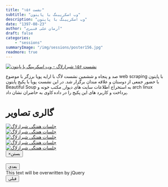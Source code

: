 ```yaml
---
title: "نشست ۱۵۶"
subtitle: "وب اسکرپینگ با پایتون"
description: "وب اسکرپینگ با پایتون"
date: "1397-08-23"
author: "آرمان علی قنبری"
draft: false
categories:
    - "sessions"
summaryImage: "/img/sessions/poster156.jpg"
readmore: true
---
```

[![نشست ۱۵۶ شیرازلاگ - وب اسکرپینگ با پایتون](/img/sessions/poster156.jpg)](/img/sessions/poster156.jpg)
  
صد و پنجاه و ششمین نشست لاگ با ارایه پویا برزگر با موضوع  web scraping با پایتون با حضور جمعی از دوستان و علاقه مندان برگزار شد. در این نشست پویا با پکیج پایتون Beautiful Soup به استخراج اطلاعات سایت های دیوار, مکتب خونه و arch linux پرداخت و کاربرد های این پکیج را در داده کاوی به حاضران نشان داد.

<div class="row">
    <div class="col-lg-12">
        <h1 class="page-header">گالری تصاویر</h1>    
            <div class="col-lg-4 col-md-4 col-xs-6 thumb">
            <a class="thumbnail" href="#" data-image-id="" data-toggle="modal" data-title="نشست هفتگی شیرازلاگ با حضور جمعی از دوستان" data-caption="" data-image="/img/446424416_464765.jpg" data-target="#image-gallery">
              <img class="img-responsive" src="/img/446424416_464765.jpg" 
              alt="جلسات هفتگی شیرازلاگ">
            </a>
        </div>
            <div class="col-lg-4 col-md-4 col-xs-6 thumb">
            <a class="thumbnail" href="#" data-image-id="" data-toggle="modal" data-title="نشست هفتگی شیرازلاگ با حضور جمعی از دوستان" data-caption="" data-image="/img/446429351_463607.jpg" data-target="#image-gallery">
                <img class="img-responsive" src="/img/446429351_463607.jpg" 
                alt="جلسات هفتگی شیرازلاگ">
            </a>
        </div>
            <div class="col-lg-4 col-md-4 col-xs-6 thumb">
            <a class="thumbnail" href="#" data-image-id="" data-toggle="modal" data-title="نشست هفتگی شیرازلاگ با حضور جمعی از دوستان" data-caption="" data-image="../..//img/446516405_464281.jpg" data-target="#image-gallery">
                <img class="img-responsive" src="../..//img/446516405_464281.jpg" 
                alt="جلسات هفتگی شیرازلاگ">
            </a>
        </div>
        <div class="col-lg-4 col-md-4 col-xs-6 thumb">
        <a class="thumbnail" href="#" data-image-id="" data-toggle="modal" data-title="نشست هفتگی شیرازلاگ با حضور جمعی از دوستان" data-caption="" data-image="../..//img/448409712_329772.jpg" data-target="#image-gallery">
          <img class="img-responsive" src="/img/448409712_329772.jpg" 
          alt="جلسات هفتگی شیرازلاگ">
        </a>
    </div>
        <div class="col-lg-4 col-md-4 col-xs-6 thumb">
        <a class="thumbnail" href="#" data-image-id="" data-toggle="modal" data-title="نشست هفتگی شیرازلاگ با حضور جمعی از دوستان" data-caption="" data-image="/img/449014880_54361.jpg" data-target="#image-gallery">
          <img class="img-responsive" src="/img/449014880_54361.jpg" 
          alt="جلسات هفتگی شیرازلاگ">
        </a>
    </div>

<div class="modal fade" id="image-gallery" tabindex="-1" role="dialog" aria-labelledby="myModalLabel" aria-hidden="true">
    <div class="modal-dialog">
        <div class="modal-content">
            <div class="modal-header">
                <button type="button" class="close" data-dismiss="modal"><span aria-hidden="true">×</span><span class="sr-only">بستن</span></button>
                <h4 class="modal-title" id="image-gallery-title"></h4>
            </div>
            <div class="modal-body">
                <img id="image-gallery-image" class="img-responsive" src="">
            </div>
            <div class="modal-footer">
                <div class="col-md-2">
                    <button type="button" class="btn btn-primary" id="show-previous-image">بعدی</button>
                </div>
                <div class="col-md-8 text-justify" id="image-gallery-caption">
                    This text will be overwritten by jQuery
                </div>
                <div class="col-md-2">
                    <button type="button" id="show-next-image" class="btn btn-default">قبلی</button>
                </div>
            </div>
        </div>
    </div>
</div>
